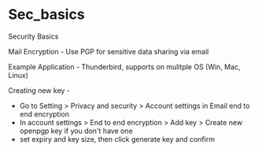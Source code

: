 # Sec_basics
Security Basics

Mail Encryption - Use PGP for sensitive data sharing via email

Example Application - Thunderbird, supports on mulitple OS (Win, Mac, Linux)


Creating new key -
- Go to Setting > Privacy and security > Account settings in Email end to end encryption
- In account settings > End to end encryption > Add key > Create new openpgp key if you don't have one
- set expiry and key size, then click generate key and confirm


